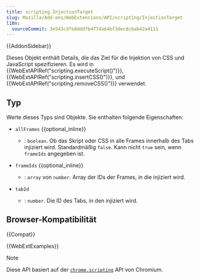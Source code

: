 ```yaml
---
title: scripting.InjectionTarget
slug: Mozilla/Add-ons/WebExtensions/API/scripting/InjectionTarget
l10n:
  sourceCommit: 3e543cdfe8dddfb4774a64bf3decdcbab42a4111
---
```


{{AddonSidebar}}

Dieses Objekt enthält Details, die das Ziel für die Injektion von CSS und JavaScript spezifizieren. Es wird in {{WebExtAPIRef("scripting.executeScript()")}}, {{WebExtAPIRef("scripting.insertCSS()")}}, und {{WebExtAPIRef("scripting.removeCSS()")}} verwendet.

## Typ

Werte dieses Typs sind Objekte. Sie enthalten folgende Eigenschaften:

- `allFrames` {{optional_inline}}

  - : `boolean`. Ob das Skript oder CSS in alle Frames innerhalb des Tabs injiziert wird. Standardmäßig `false`. Kann nicht `true` sein, wenn `frameIds` angegeben ist.

- `frameIds` {{optional_inline}}

  - : `array` von `number`. Array der IDs der Frames, in die injiziert wird.

- `tabId`
  - : `number`. Die ID des Tabs, in den injiziert wird.

## Browser-Kompatibilität

{{Compat}}

{{WebExtExamples}}

> [!NOTE]
> Diese API basiert auf der [`chrome.scripting`](https://developer.chrome.com/docs/extensions/reference/api/scripting#type-InjectionTarget) API von Chromium.
